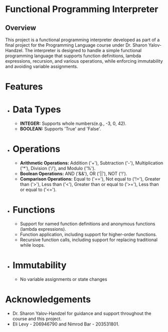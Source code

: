 # Functional Programming Interpreter
## Overview
This project is a functional programming interpreter developed as part of a final project for the Programming Language course under Dr. Sharon Yalov-Handzel. The interpreter is designed to handle a simple functional programming language that supports function definitions, lambda expressions, recursion, and various operations, while enforcing immutability and avoiding variable assignments.

# Features
* # Data Types
  * **INTEGER:**  Supports whole numbers(e.g., -3, 0, 42).
  * **BOOLEAN:** Supports 'True' and 'False'.
* # Operations
   * **Arithmetic Operations:** Addition ('+'), Subtraction ('-'), Multiplication ('*'), Division 
('/'), and Modulo ('%').
   * **Boolean Operations:** AND ('&&'), OR ('||'), NOT ('!').
   * **Comparison Operations:** Equal to ('=='), Not equal to ('!='), Greater than ('>'), Less than ('<'), Greater than or equal to ('>='), Less than or equal to ('<=').
* # Functions
  * Support for named function definitions and anonymous functions (lambda expressions).
  * Function application, including support for higher-order functions.
  * Recursive function calls, including support for replacing traditional while loops.
  
 * # Immutability
   * No variable assignments or state changes

# Acknowledgements
 * Dr. Sharon Yalov-Handzel for guidance and support throughout the course and this project.
 * Eli Levy - 206946790 and Nimrod Bar - 203531801.
